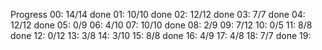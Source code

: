 Progress
00: 14/14 done
01: 10/10 done
02: 12/12 done
03: 7/7   done
04: 12/12 done
05: 0/9
06: 4/10
07: 10/10 done
08: 2/9
09: 7/12
10: 0/5
11: 8/8   done
12: 0/12
13: 3/8
14: 3/10
15: 8/8   done
16: 4/9
17: 4/8
18: 7/7   done
19:

 
